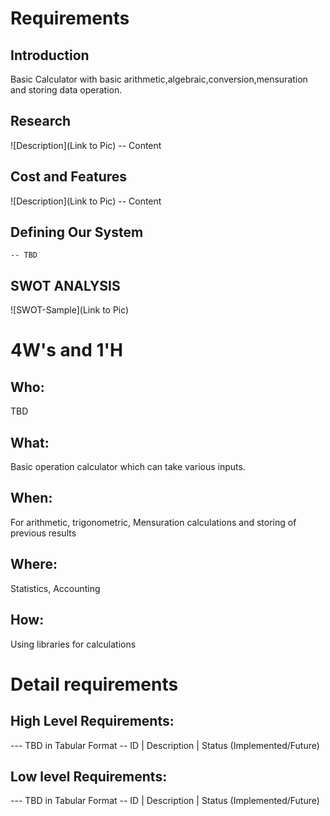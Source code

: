 # Requirements
## Introduction
 Basic Calculator with basic arithmetic,algebraic,conversion,mensuration and storing data operation.

## Research
![Description](Link to Pic)
-- Content 
## Cost and Features
![Description](Link to Pic)
-- Content 
## Defining Our System
    -- TBD
## SWOT ANALYSIS
![SWOT-Sample](Link to Pic)

# 4W&#39;s and 1&#39;H

## Who:

TBD

## What:

Basic operation calculator which can take various inputs.

## When:

For arithmetic, trigonometric, Mensuration calculations and storing of previous results

## Where:

Statistics, Accounting

## How:

 Using libraries for calculations

# Detail requirements
## High Level Requirements:
--- TBD in Tabular Format 
-- ID | Description | Status (Implemented/Future)


##  Low level Requirements:
--- TBD in Tabular Format 
-- ID | Description | Status (Implemented/Future)